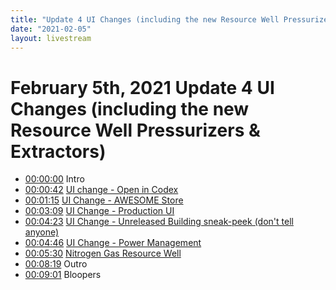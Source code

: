 ```yaml
---
title: "Update 4 UI Changes (including the new Resource Well Pressurizers & Extractors)"
date: "2021-02-05"
layout: livestream
---
```

# February 5th, 2021 Update 4 UI Changes (including the new Resource Well Pressurizers & Extractors)
* [00:00:00](https://youtu.be/rI5kRMSwo5Q?t=0) Intro
* [00:00:42](https://youtu.be/rI5kRMSwo5Q?t=42) [UI change - Open in Codex](./transcriptions/yt-rI5kRMSwo5Q,42.273444,75.54611.md)
* [00:01:15](https://youtu.be/rI5kRMSwo5Q?t=75) [UI Change - AWESOME Store](./transcriptions/yt-rI5kRMSwo5Q,75.54213333333334,189.92306666666667.md)
* [00:03:09](https://youtu.be/rI5kRMSwo5Q?t=189) [UI Change - Production UI](./transcriptions/yt-rI5kRMSwo5Q,189.92306666666667,263.8969666666667.md)
* [00:04:23](https://youtu.be/rI5kRMSwo5Q?t=263) [UI Change - Unreleased Building sneak-peek (don't tell anyone)](./transcriptions/yt-rI5kRMSwo5Q,263.8969666666667,286.05243333333334.md)
* [00:04:46](https://youtu.be/rI5kRMSwo5Q?t=286) [UI Change - Power Management](./transcriptions/yt-rI5kRMSwo5Q,286.05243333333334,330.36336666666665.md)
* [00:05:30](https://youtu.be/rI5kRMSwo5Q?t=330) [Nitrogen Gas Resource Well](./transcriptions/yt-rI5kRMSwo5Q,330.36336666666665,499.6992.md)
* [00:08:19](https://youtu.be/rI5kRMSwo5Q?t=499) Outro
* [00:09:01](https://youtu.be/rI5kRMSwo5Q?t=541) Bloopers

